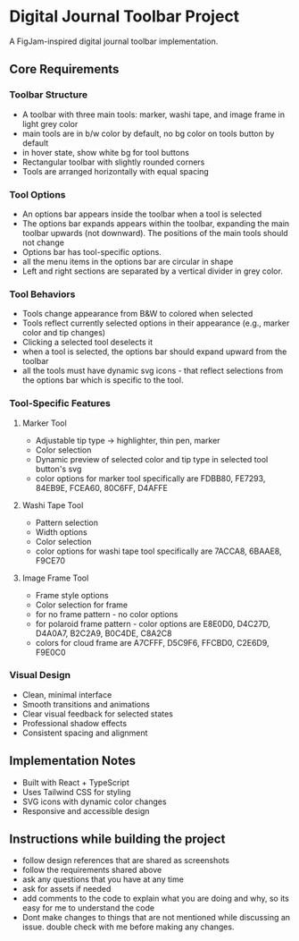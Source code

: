 # Digital Journal Toolbar Project

A FigJam-inspired digital journal toolbar implementation.

## Core Requirements

### Toolbar Structure
- A toolbar with three main tools: marker, washi tape, and image frame in light grey color
- main tools are in b/w color by default, no bg color on tools button by default
- in hover state, show white bg for tool buttons
- Rectangular toolbar with slightly rounded corners
- Tools are arranged horizontally with equal spacing

### Tool Options
- An options bar appears inside the toolbar when a tool is selected
- The options bar expands appears within the toolbar, expanding the main toolbar upwards (not downward). The positions of the main tools should not change
- Options bar has tool-specific options. 
- all the menu items in the options bar are circular in shape
- Left and right sections are separated by a vertical divider in grey color. 

### Tool Behaviors
- Tools change appearance from B&W to colored when selected
- Tools reflect currently selected options in their appearance (e.g., marker color and tip changes)
- Clicking a selected tool deselects it
- when a tool is selected, the options bar should expand upward from the toolbar
- all the tools must have dynamic svg icons - that reflect selections from the options bar which is specific to the tool.

### Tool-Specific Features
1. Marker Tool
   - Adjustable tip type -> highlighter, thin pen, marker
   - Color selection
   - Dynamic preview of selected color and tip type in selected tool button's svg
   - color options for marker tool specifically are FDBB80, FE7293, 84EB9E, FCEA60, 80C6FF, D4AFFE

2. Washi Tape Tool
   - Pattern selection
   - Width options
   - Color selection
   - color options for washi tape tool specifically are 7ACCA8, 6BAAE8, F9CE70

3. Image Frame Tool
   - Frame style options
   - Color selection for frame
   - for no frame pattern - no color options
   - for polaroid frame pattern - color options are E8E0D0, D4C27D, D4A0A7, B2C2A9, B0C4DE, C8A2C8
   - colors for cloud frame are A7CFFF, D5C9F6, FFCBD0, C2E6D9, F9E0C0

### Visual Design
- Clean, minimal interface
- Smooth transitions and animations
- Clear visual feedback for selected states
- Professional shadow effects
- Consistent spacing and alignment

## Implementation Notes
- Built with React + TypeScript
- Uses Tailwind CSS for styling
- SVG icons with dynamic color changes
- Responsive and accessible design 

## Instructions while building the project
- follow design references that are shared as screenshots
- follow the requirements shared above
- ask any questions that you have at any time
- ask for assets if needed
- add comments to the code to explain what you are doing and why, so its easy for me to understand the code
- Dont make changes to things that are not mentioned while discussing an issue. double check with me before making any changes.